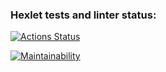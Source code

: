 ### Hexlet tests and linter status:
[![Actions Status](https://github.com/d-sapockij/frontend-project-44/actions/workflows/hexlet-check.yml/badge.svg)](https://github.com/d-sapockij/frontend-project-44/actions)

[![Maintainability](https://api.codeclimate.com/v1/badges/a0846373f3f9bddfa1ec/maintainability)](https://codeclimate.com/github/d-sapockij/frontend-project-44/maintainability)
